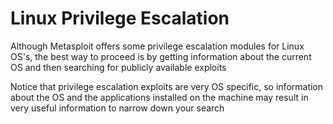 

# Linux Privilege Escalation 


Although Metasploit offers some privilege escalation modules for Linux OS's, the best way
to proceed is by getting information about the current OS and then searching for publicly 
available exploits

Notice that privilege escalation exploits are very OS specific, so information about the OS
and the applications installed on the machine may result in very useful information to
narrow down your search 

